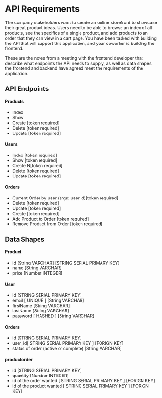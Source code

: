# API Requirements
The company stakeholders want to create an online storefront to showcase their great product ideas. Users need to be able to browse an index of all products, see the specifics of a single product, and add products to an order that they can view in a cart page. You have been tasked with building the API that will support this application, and your coworker is building the frontend.

These are the notes from a meeting with the frontend developer that describe what endpoints the API needs to supply, as well as data shapes the frontend and backend have agreed meet the requirements of the application. 

## API Endpoints
#### Products
- Index 
- Show
- Create [token required]
- Delete [token required]
- Update [token required]

#### Users
- Index [token required]
- Show [token required]
- Create N[token required]
- Delete [token required]
- Update [token required]

#### Orders
- Current Order by user (args: user id)[token required]
- Delete [token required]
- Update [token required]
- Create [token required]
- Add Product to Order [token required]
- Remove Product from Order [token required] 

## Data Shapes
#### Product
-  id [String VARCHAR] [STRING SERIAL PRIMARY KEY]
- name [String VARCHAR]
- price [Number INTEGER]

#### User
- id [STRING SERIAL PRIMARY KEY]
- email [ UNIQUE ] [String VARCHAR]
- firstName [String VARCHAR]
- lastName [String VARCHAR]
- password [ HASHED ] [String VARCHAR]

#### Orders
- id [STRING SERIAL PRIMARY KEY]
- user_id[ STRING SERIAL PRIMARY KEY ] [FORIGN KEY]
- status of order (active or complete) [String VARCHAR]
#### productorder
- id [STRING SERIAL PRIMARY KEY]
- quantity [Number INTEGER]
- id of the order wanted [ STRING SERIAL PRIMARY KEY ] [FORIGN KEY]
- id of the product wanted [ STRING SERIAL PRIMARY KEY ] [FORIGN KEY]
